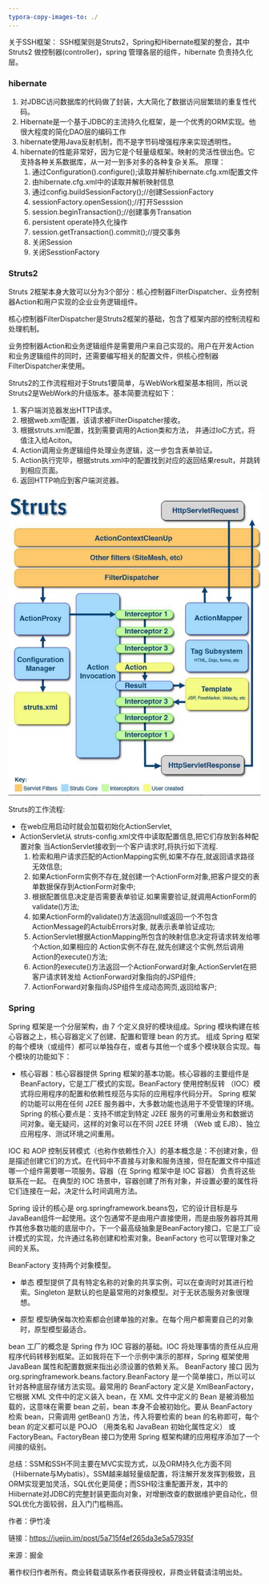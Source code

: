 ```yaml
---
typora-copy-images-to: ./
---
```


关于SSH框架： SSH框架则是Struts2，Spring和Hibernate框架的整合，其中Struts2 做控制器(controller)，spring 管理各层的组件，hibernate 负责持久化层。 

### hibernate

1. 对JDBC访问数据库的代码做了封装，大大简化了数据访问层繁琐的重复性代码。
2. Hibernate是一个基于JDBC的主流持久化框架，是一个优秀的ORM实现。他很大程度的简化DAO层的编码工作
3. hibernate使用Java反射机制，而不是字节码增强程序来实现透明性。
4. hibernate的性能非常好，因为它是个轻量级框架。映射的灵活性很出色。它支持各种关系数据库，从一对一到多对多的各种复杂关系。 原理： 
   1. 通过Configuration().configure();读取并解析hibernate.cfg.xml配置文件 
   2. 由hibernate.cfg.xml中的读取并解析映射信息 
   3. 通过config.buildSessionFactory();//创建SessionFactory 
   4. sessionFactory.openSession();//打开Sesssion 
   5. session.beginTransaction();//创建事务Transation 
   6. persistent operate持久化操作 
   7. session.getTransaction().commit();//提交事务 
   8. 关闭Session 
   9. 关闭SesstionFactory

### Struts2

Struts 2框架本身大致可以分为3个部分：核心控制器FilterDispatcher、业务控制器Action和用户实现的企业业务逻辑组件。

核心控制器FilterDispatcher是Struts2框架的基础，包含了框架内部的控制流程和处理机制。

业务控制器Action和业务逻辑组件是需要用户来自己实现的。用户在开发Action和业务逻辑组件的同时，还需要编写相关的配置文件，供核心控制器FilterDispatcher来使用。 

Struts2的工作流程相对于Struts1要简单，与WebWork框架基本相同，所以说Struts2是WebWork的升级版本。基本简要流程如下：

1. 客户端浏览器发出HTTP请求。
2. 根据web.xml配置，该请求被FilterDispatcher接收。
3. 根据struts.xml配置，找到需要调用的Action类和方法， 并通过IoC方式，将值注入给Aciton。
4. Action调用业务逻辑组件处理业务逻辑，这一步包含表单验证。
5. Action执行完毕，根据struts.xml中的配置找到对应的返回结果result，并跳转到相应页面。
6. 返回HTTP响应到客户端浏览器。

![1535718257997](1535718257997.png)

Struts的工作流程: 

- 在web应用启动时就会加载初始化ActionServlet,
- ActionServlet从 struts-config.xml文件中读取配置信息,把它们存放到各种配置对象 当ActionServlet接收到一个客户请求时,将执行如下流程. 
  1. 检索和用户请求匹配的ActionMapping实例,如果不存在,就返回请求路径无效信息;
  2. 如果ActionForm实例不存在,就创建一个ActionForm对象,把客户提交的表单数据保存到ActionForm对象中; 
  3. 根据配置信息决定是否需要表单验证.如果需要验证,就调用ActionForm的validate()方法; 
  4. 如果ActionForm的validate()方法返回null或返回一个不包含ActionMessage的ActuibErrors对象, 就表示表单验证成功; 
  5. ActionServlet根据ActionMapping所包含的映射信息决定将请求转发给哪个Action,如果相应的 Action实例不存在,就先创建这个实例,然后调用Action的execute()方法; 
  6. Action的execute()方法返回一个ActionForward对象,ActionServlet在把客户请求转发给 ActionForward对象指向的JSP组件; 
  7. ActionForward对象指向JSP组件生成动态网页,返回给客户;

### Spring

Spring 框架是一个分层架构，由 7 个定义良好的模块组成。Spring 模块构建在核心容器之上，核心容器定义了创建、配置和管理 bean 的方式。 组成 Spring 框架的每个模块（或组件）都可以单独存在，或者与其他一个或多个模块联合实现。每个模块的功能如下： 

- 核心容器：核心容器提供 Spring 框架的基本功能。核心容器的主要组件是 BeanFactory，它是工厂模式的实现。BeanFactory 使用控制反转 （IOC）模式将应用程序的配置和依赖性规范与实际的应用程序代码分开。 Spring 框架的功能可以用在任何 J2EE 服务器中，大多数功能也适用于不受管理的环境。Spring 的核心要点是：支持不绑定到特定 J2EE 服务的可重用业务和数据访问对象。毫无疑问，这样的对象可以在不同 J2EE 环境 （Web 或 EJB）、独立应用程序、测试环境之间重用。

IOC 和 AOP 控制反转模式（也称作依赖性介入）的基本概念是：不创建对象，但是描述创建它们的方式。在代码中不直接与对象和服务连接，但在配置文件中描述哪一个组件需要哪一项服务。容器（在 Spring 框架中是 IOC 容器） 负责将这些联系在一起。 在典型的 IOC 场景中，容器创建了所有对象，并设置必要的属性将它们连接在一起，决定什么时间调用方法。

Spring 设计的核心是 org.springframework.beans包，它的设计目标是与JavaBean组件一起使用。这个包通常不是由用户直接使用，而是由服务器将其用作其他多数功能的底层中介。下一个最高级抽象是BeanFactory接口，它是工厂设计模式的实现，允许通过名称创建和检索对象。BeanFactory 也可以管理对象之间的关系。 

BeanFactory 支持两个对象模型。

- 单态 模型提供了具有特定名称的对象的共享实例，可以在查询时对其进行检索。Singleton 是默认的也是最常用的对象模型。对于无状态服务对象很理想。 

- 原型 模型确保每次检索都会创建单独的对象。在每个用户都需要自己的对象时，原型模型最适合。 

bean 工厂的概念是 Spring 作为 IOC 容器的基础。IOC 将处理事情的责任从应用程序代码转移到框架。正如我将在下一个示例中演示的那样，Spring 框架使用 JavaBean 属性和配置数据来指出必须设置的依赖关系。 BeanFactory 接口 因为 org.springframework.beans.factory.BeanFactory 是一个简单接口，所以可以针对各种底层存储方法实现。最常用的 BeanFactory 定义是 XmlBeanFactory，它根据 XML 文件中的定义装入 bean，在 XML 文件中定义的 Bean 是被消极加载的，这意味在需要 bean 之前，bean 本身不会被初始化。要从 BeanFactory 检索 bean，只需调用 getBean() 方法，传入将要检索的 bean 的名称即可，每个 bean 的定义都可以是 POJO （用类名和 JavaBean 初始化属性定义） 或 FactoryBean。FactoryBean 接口为使用 Spring 框架构建的应用程序添加了一个间接的级别。 

总结：SSM和SSH不同主要在MVC实现方式，以及ORM持久化方面不同（Hiibernate与Mybatis）。SSM越来越轻量级配置，将注解开发发挥到极致，且ORM实现更加灵活，SQL优化更简便；而SSH较注重配置开发，其中的Hiibernate对JDBC的完整封装更面向对象，对增删改查的数据维护更自动化，但SQL优化方面较弱，且入门门槛稍高。

作者：伊竹凌

链接：https://juejin.im/post/5a715f4ef265da3e5a57935f

来源：掘金

著作权归作者所有。商业转载请联系作者获得授权，非商业转载请注明出处。